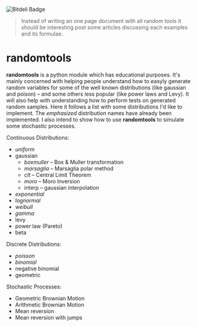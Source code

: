 ![Bitdeli Badge](https://d2weczhvl823v0.cloudfront.net/wilsonfreitas/randomtools/trend.png)

> Instead of writing an one page document with all random tools it should be interesting post some articles discussing each examples and its formulae.


# randomtools

**randomtools** is a python module which has educational purposes.
It's mainly concerned with helping people understand how to easyly generate random variables for some of the well known distributions (like gaussian and poison) – and some others less popular (like power laws and Levy).
It will also help with understanding how to perform tests on generated random samples.
Here it follows a list with some distributions I'd like to implement.
The *emphasized* distribution names have already been implemented.
I also intend to show how to use **randomtools** to simulate some stochastic processes.

Continuous Distributions:

*	*uniform*
*	gaussian
	*	*boxmuller* – Box & Muller transformation
	*	*marsaglia* – Marsaglia polar method
	*	*clt* – Central Limit Theorem
	*	*moro* – Moro Inversion
	*	interp – gaussian interpolation
*	*exponential*
*	*lognormal*
*	*weibull*
*	*gamma*
*	levy
*	power law (Pareto)
*	beta

Discrete Distributions:

*	*poisson*
*	*binomial*
*	negative binomial
*	geometric

Stochastic Processes:

*	Geometric Brownian Motion
*	Arithmetic Brownian Motion
*	Mean reversion
*	Mean reversion with jumps

<!-- *	noise decorators -->
